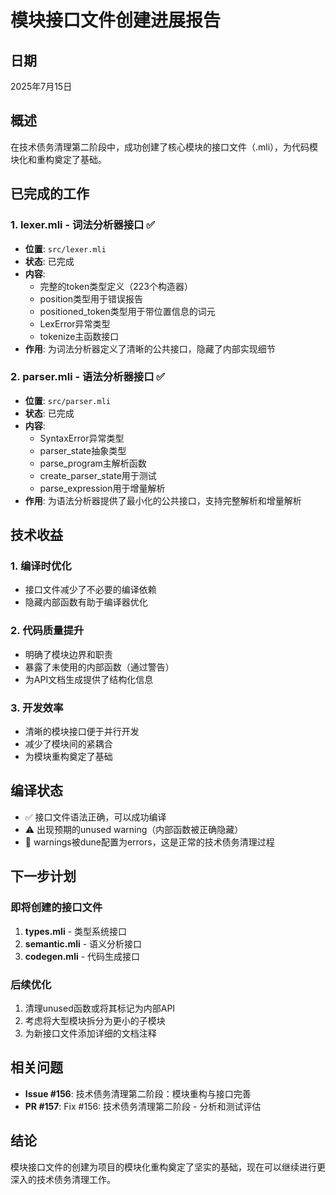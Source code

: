 # 模块接口文件创建进展报告

## 日期
2025年7月15日

## 概述
在技术债务清理第二阶段中，成功创建了核心模块的接口文件（.mli），为代码模块化和重构奠定了基础。

## 已完成的工作

### 1. lexer.mli - 词法分析器接口 ✅
- **位置**: `src/lexer.mli`
- **状态**: 已完成
- **内容**: 
  - 完整的token类型定义（223个构造器）
  - position类型用于错误报告
  - positioned_token类型用于带位置信息的词元
  - LexError异常类型
  - tokenize主函数接口
- **作用**: 为词法分析器定义了清晰的公共接口，隐藏了内部实现细节

### 2. parser.mli - 语法分析器接口 ✅
- **位置**: `src/parser.mli`
- **状态**: 已完成
- **内容**:
  - SyntaxError异常类型
  - parser_state抽象类型
  - parse_program主解析函数
  - create_parser_state用于测试
  - parse_expression用于增量解析
- **作用**: 为语法分析器提供了最小化的公共接口，支持完整解析和增量解析

## 技术收益

### 1. 编译时优化
- 接口文件减少了不必要的编译依赖
- 隐藏内部函数有助于编译器优化

### 2. 代码质量提升
- 明确了模块边界和职责
- 暴露了未使用的内部函数（通过警告）
- 为API文档生成提供了结构化信息

### 3. 开发效率
- 清晰的模块接口便于并行开发
- 减少了模块间的紧耦合
- 为模块重构奠定了基础

## 编译状态
- ✅ 接口文件语法正确，可以成功编译
- ⚠️ 出现预期的unused warning（内部函数被正确隐藏）
- 📝 warnings被dune配置为errors，这是正常的技术债务清理过程

## 下一步计划

### 即将创建的接口文件
1. **types.mli** - 类型系统接口
2. **semantic.mli** - 语义分析接口
3. **codegen.mli** - 代码生成接口

### 后续优化
1. 清理unused函数或将其标记为内部API
2. 考虑将大型模块拆分为更小的子模块
3. 为新接口文件添加详细的文档注释

## 相关问题
- **Issue #156**: 技术债务清理第二阶段：模块重构与接口完善
- **PR #157**: Fix #156: 技术债务清理第二阶段 - 分析和测试评估

## 结论
模块接口文件的创建为项目的模块化重构奠定了坚实的基础，现在可以继续进行更深入的技术债务清理工作。